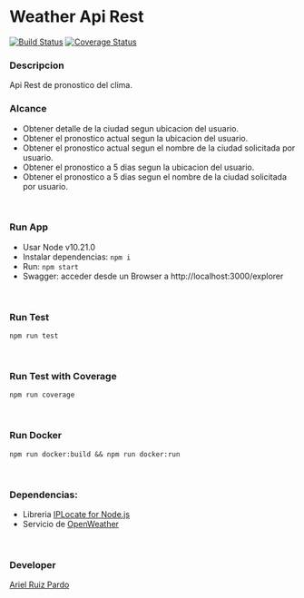 # Weather Api Rest
[![Build Status](https://travis-ci.com/rodosj89/weather.svg?branch=master)](https://travis-ci.com/rodosj89/weather)
[![Coverage Status](https://coveralls.io/repos/github/rodosj89/weather/badge.svg?branch=master)](https://coveralls.io/github/rodosj89/weather?branch=master)


### Descripcion
Api Rest de pronostico del clima.

### Alcance
- Obtener detalle de la ciudad segun ubicacion del usuario.
- Obtener el pronostico actual segun la ubicacion del usuario.
- Obtener el pronostico actual segun el nombre de la ciudad solicitada por usuario.
- Obtener el pronostico a 5 dias segun la ubicacion del usuario.
- Obtener el pronostico a 5 dias segun el nombre de la ciudad solicitada por usuario.

&nbsp;

### Run App

- Usar Node v10.21.0
- Instalar dependencias: `npm i`
- Run: `npm start`
- Swagger: acceder desde un Browser a http://localhost:3000/explorer

&nbsp;

### Run Test
```
npm run test
```
&nbsp;

### Run Test with Coverage
```
npm run coverage
```
&nbsp;


### Run Docker
```
npm run docker:build && npm run docker:run
```
&nbsp;

### Dependencias:
- Libreria [IPLocate for Node.js](https://www.npmjs.com/package/node-iplocate)
- Servicio de [OpenWeather](https://openweathermap.org/)

&nbsp;

### Developer
[Ariel Ruiz Pardo](https://www.linkedin.com/in/rodolfo-ariel-ruiz-pardo/)

